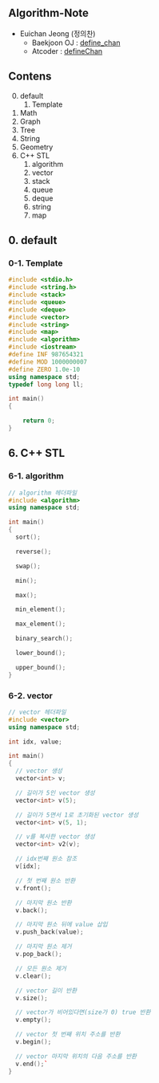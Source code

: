 ## Algorithm-Note

* Euichan Jeong (정의찬)
  * Baekjoon OJ : [define_chan](https://www.acmicpc.net/user/define_chan)
  * Atcoder : [defineChan](https://atcoder.jp/)

## Contens

0. default
    1. Template
0. Math
0. Graph
0. Tree
0. String
0. Geometry
0. C++ STL
    1. algorithm
    1. vector
    1. stack
    1. queue
    1. deque
    1. string
    1. map

## 0. default

### 0-1. Template

```cpp
#include <stdio.h>
#include <string.h>
#include <stack>
#include <queue>
#include <deque>
#include <vector>
#include <string>
#include <map>
#include <algorithm>
#include <iostream>
#define INF 987654321
#define MOD 1000000007
#define ZERO 1.0e-10
using namespace std;
typedef long long ll;

int main()
{

	return 0;
}
```

## 6. C++ STL

### 6-1. algorithm

```cpp
// algorithm 헤더파일
#include <algorithm>
using namespace std;

int main()
{
  sort();

  reverse();

  swap();

  min();

  max();

  min_element();

  max_element();

  binary_search();

  lower_bound();

  upper_bound();
}
```

### 6-2. vector

```cpp
// vector 헤더파일
#include <vector>
using namespace std;

int idx, value;

int main()
{
  // vector 생성
  vector<int> v;

  // 길이가 5인 vector 생성
  vector<int> v(5);

  // 길이가 5면서 1로 초기화된 vector 생성
  vector<int> v(5, 1);

  // v를 복사한 vector 생성
  vector<int> v2(v);

  // idx번째 원소 참조
  v[idx];

  // 첫 번째 원소 반환
  v.front();

  // 마지막 원소 반환
  v.back();

  // 마지막 원소 뒤에 value 삽입
  v.push_back(value);

  // 마지막 원소 제거
  v.pop_back();

  // 모든 원소 제거
  v.clear();

  // vector 길이 반환
  v.size();

  // vector가 비어있다면(size가 0) true 반환
  v.empty();

  // vector 첫 번째 위치 주소를 반환
  v.begin();

  // vector 마지막 위치의 다음 주소를 반환
  v.end();`
}
```
